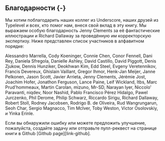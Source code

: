 ## Благодарности {-}

Мы хотим поблагодарить наших коллег из Underscore,
наших друзей из Typelevel
и всех, кто помог нам, внеся свой вклад в эту книгу.
Мы выражаем особую благодарность Jenny Clements за её фантастические иллюстрации
и Richard Dallaway за проведённую им корректорскую экспертизу.
Ниже представлен список участников в алфавитном порядке:

Alessandro Marrella,
Cody Koeninger,
Connie Chen,
Conor Fennell,
Dani Rey,
Daniela Sfregola,
Danielle Ashley,
David Castillo,
David Piggott,
Denis Zjukow,
Dennis Hunziker,
Deokhwan Kim,
Edd Steel,
Evgeny Veretennikov,
Francis Devereux,
Ghislain Vaillant,
Gregor Ihmor,
Henk-Jan Meijer,
Janne Pelkonen,
Jason Scott,
Javier Arrieta,
Jenny Clements,
Jérémie Jost,
Joachim Hofer,
Jonathon Ferguson,
Lance Paine,
Leif Wickland,
ltbs,
Marc Prud'hommeaux,
Martin Carolan,
mizuno,
Mr-SD,
Narayan Iyer,
Niccolo' Paravanti,
niqdev,
Noor Nashid,
Pablo Francisco Pérez Hidalgo,
Pawel Jurczenko,
Phil Derome,
Philip Schwarz,
Riccardo Sirigu,
Richard Dallaway,
Robert Stoll,
Rodney Jacobsen,
Rodrigo B. de Oliveira,
Rud Wangrungarun,
Seoh Char,
Sergio Magnacco,
Tim McIver,
Toby Weston,
Victor Osolovskiy,
и Yinka Erinle.

Если вы обнаружили ошибку или можете предложить улучшение,
пожалуйста, создайте задачу или отправьте пулл-реквест
на странице книги в Github [Github page][link-github].
